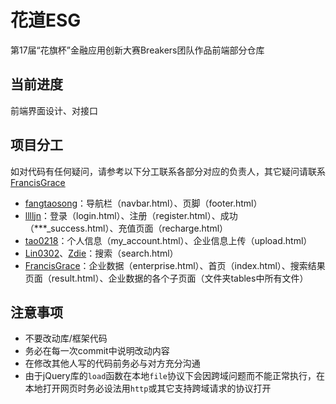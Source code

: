 # 花道ESG
第17届“花旗杯”金融应用创新大赛Breakers团队作品前端部分仓库

## 当前进度

前端界面设计、对接口

## 项目分工

如对代码有任何疑问，请参考以下分工联系各部分对应的负责人，其它疑问请联系[FrancisGrace](https://github.com/FrancisGrace)

- [fangtaosong](https://github.com/fangtaosong)：导航栏（navbar.html）、页脚（footer.html）
- [lllljn](https://github.com/lllljn)：登录（login.html）、注册（register.html）、成功（***_success.html）、充值页面（recharge.html）
- [tao0218](https://github.com/tao0218)：个人信息（my_account.html）、企业信息上传（upload.html）
- [Lin0302](https://github.com/Lin0302)、[Zdie](https://github.com/Zdie)：搜索（search.html）
- [FrancisGrace](https://github.com/FrancisGrace)：企业数据（enterprise.html）、首页（index.html）、搜索结果页面（result.html）、企业数据的各个子页面（文件夹tables中所有文件）

## 注意事项
* 不要改动库/框架代码
* 务必在每一次commit中说明改动内容
* 在修改其他人写的代码前务必与对方充分沟通
* 由于jQuery库的`load`函数在本地`file`协议下会因跨域问题而不能正常执行，在本地打开网页时务必设法用`http`或其它支持跨域请求的协议打开
